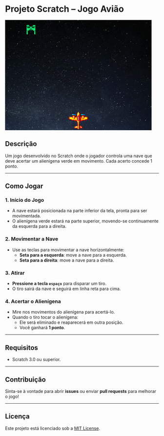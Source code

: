 # Projeto Scratch – Jogo Avião

![Captura de Tela do Jogo](transferir.png)

## Descrição
Um jogo desenvolvido no Scratch onde o jogador controla uma nave que deve acertar um alienígena verde em movimento. Cada acerto concede 1 ponto.

---

## Como Jogar

### 1. Início do Jogo
- A nave estará posicionada na parte inferior da tela, pronta para ser movimentada.
- O alienígena verde estará na parte superior, movendo-se continuamente da esquerda para a direita.

### 2. Movimentar a Nave
- Use as teclas para movimentar a nave horizontalmente:
  - **Seta para a esquerda**: move a nave para a esquerda.
  - **Seta para a direita**: move a nave para a direita.

### 3. Atirar
- **Pressione a tecla `espaço`** para disparar um tiro.
- O tiro sairá da nave e seguirá em linha reta para cima.

### 4. Acertar o Alienígena
- Mire nos movimentos do alienígena para acertá-lo.
- Quando o tiro tocar o alienígena:
  - Ele será eliminado e reaparecerá em outra posição.
  - Você ganhará **1 ponto**.

---

## Requisitos
- Scratch 3.0 ou superior.

---

## Contribuição
Sinta-se à vontade para abrir **issues** ou enviar **pull requests** para melhorar o jogo!

---

## Licença
Este projeto está licenciado sob a [MIT License](LICENSE).
